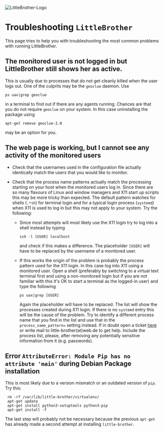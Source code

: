 ![LittleBrother-Logo](little_brother/static/icons/icon-baby-panda-128x128.png)

# Troubleshooting `LittleBrother`

This page tries to help you with troubleshooting the most common problems with running LittleBrother. 

## The monitored user is not logged in but LittleBrother still shows her as active.

This is usually due to processes that do not get cleanly killed when the user logs out. One of the culprits may
be the `geoclue` daemon. Use 

    ps uax|grep geoclue

in a terminal to find out if there are any agents running. 
Chances are that you do not require `geoclue` on your system. In this case uninstalling the package using

    apt-get remove geoclue-2.0

may be an option for you.

## The web page is working, but I cannot see any activity of the monitored users

*   Check that the usernames used in the configuration file actually identically match the users that you would 
    like to monitor.

*   Check that the process name patterns actually match the processing starting on your host when the monitored users
    log in. Since there are so many flavours of Linux and window managers and X11 start up scripts this may be more 
    tricky than expected. The default pattern watches for shells (`.*sh`) for terminal login and for a typical login 
    process (`systemd`) when X11 is used to log in but this may not apply to your system. Try the following:

    *   Since most attempts will most likely use the X11 login try to log into a shell instead by typing
  
        `ssh -l [USER] localhost`
      
        and check if this makes a difference. The placeholder `[USER]` will have to be replaced by the username of a 
        monitored user.
    
    *   If this works the origin of the problem is probably the process pattern used for the X11 login. In this case
        log into X11 using a monitored user. Open a shell (preferably by switching to a virtual text terminal first and 
        using a non-monitored login but if you are not familiar with this it's OK to start a terminal as the logged-in 
        user) and type the following
    
        `ps uax|grep [USER]`
       
        Again the placeholder will have to be replaced. The list will show the processes created during X11 login. 
        If there is no `systemd` entry this will be the cause of the problem. Try to identify a different process name 
        that you find in the list and use that in the `process_name_pattern=` setting instead. If in doubt open a 
        ticket [here](../issues) or write mail to  little-brother(at)web.de to get help. Include the process list, 
        please, after removing any potentially sensitive information from it (e.g. passwords).    

## Error `AttributeError: Module Pip has no attribute 'main'` during Debian Package installation 

This is most likely due to a version mismatch or an outdated version of `pip`. Try this:

     rm -rf /var/lib/little-brother/virtualenv/
     apt-get update
     apt-get install python3-setuptools python3-pip
     apt-get install -f
     
The last step will probably not be necessary because the previous `apt-get` has already made a second attempt
at installing `little-brother`. 
